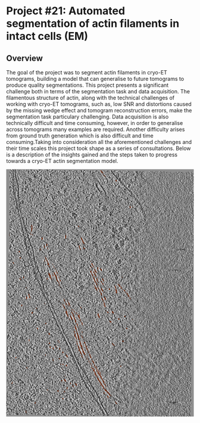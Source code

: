 # Project #21: Automated segmentation of actin filaments in intact cells (EM)

## Overview

The goal of the project was to segment actin filaments in cryo-ET tomograms, building a model that can generalise to future tomograms to produce quality segmentations. This project presents a significant challenge both in terms of the segmentation task and data acquisition. The filamentous structure of actin, along with the technical challenges of working with cryo-ET tomograms, such as, low SNR and distortions caused by the missing wedge effect and tomogram reconstruction errors, make the segmentation task particulary challenging. Data acquisition is also technically difficult and time consuming, however, in order to generalise across tomograms many examples are required. Another difficulty arises from ground truth generation which is also difficult and time consuming.Taking into consideration all the aforementioned challenges and their time scales this project took shape as a series of consultations. Below is a description of the insights gained and the steps taken to progress towards a cryo-ET actin segmentation model.

![image info](./ims/Tomogram_example.png)







